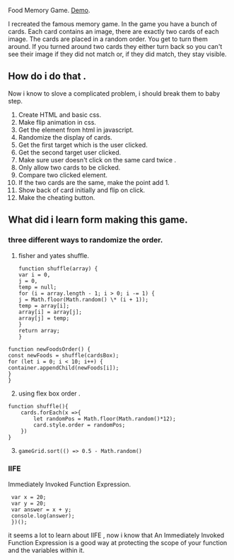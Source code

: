 Food Memory Game. [Demo](https://jasmine8711.github.io/Memory-game/).

I recreated the famous memory game. In the game you have a bunch of cards. Each card contains an image, there are exactly two cards of each image. The cards are placed in a random order. You get to turn them around. If you turned around two cards they either turn back so you can't see their image if they did not match or, if they did match, they stay visible.

## How do i do that .

Now i know to slove a complicated problem, i should break them to baby step.

1. Create HTML and basic css.
1. Make flip animation in css.
1. Get the element from html in javascript.
1. Randomize the display of cards.
1. Get the first target which is the user clicked.
1. Get the second target user clicked.
1. Make sure user doesn't click on the same card twice .
1. Only allow two cards to be clicked.
1. Compare two clicked element.
1. If the two cards are the same, make the point add 1.
1. Show back of card initially and flip on click.
1. Make the cheating button.

## What did i learn form making this game.

### three different ways to randomize the order.

1. fisher and yates shuffle.
   ```//Fisher–Yates shuffle
   function shuffle(array) {
   var i = 0,
   j = 0,
   temp = null;
   for (i = array.length - 1; i > 0; i -= 1) {
   j = Math.floor(Math.random() \* (i + 1));
   temp = array[i];
   array[i] = array[j];
   array[j] = temp;
   }
   return array;
   }
   ```

```//put new order in html
function newFoodsOrder() {
const newFoods = shuffle(cardsBox);
for (let i = 0; i < 10; i++) {
container.appendChild(newFoods[i]);
}
}
```

2. using flex box order .

```
function shuffle(){
    cards.forEach(x =>{
        let randomPos = Math.floor(Math.random()*12);
        card.style.order = randomPos;
    })
}
```

3. `gameGrid.sort(() => 0.5 - Math.random()`

### IIFE

Immediately Invoked Function Expression.

```(function() {
 var x = 20;
 var y = 20;
 var answer = x + y;
 console.log(answer);
 })();
```

it seems a lot to learn about IIFE , now i know that An Immediately Invoked Function Expression is a good way at protecting the scope of your function and the variables within it.
